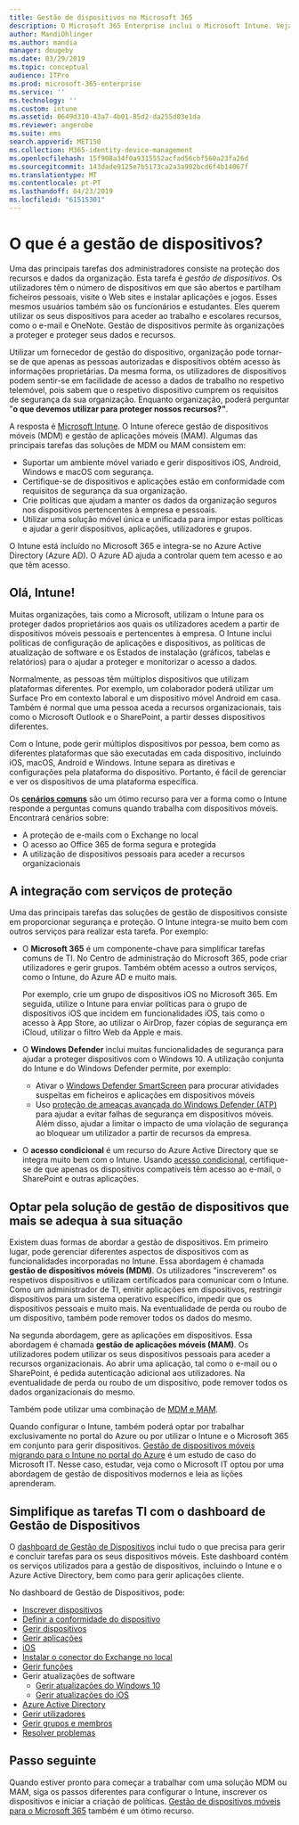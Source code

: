 ```yaml
---
title: Gestão de dispositivos no Microsoft 365
description: O Microsoft 365 Enterprise inclui o Microsoft Intune. Veja como o Intune proporciona a gestão de dispositivos móveis e gestão de aplicações móveis para a sua organização. Cenários comuns de ler e utilizar o Intune para implementar o Microsoft 365 no seu ambiente.
author: MandiOhlinger
ms.author: mandia
manager: dougeby
ms.date: 03/29/2019
ms.topic: conceptual
audience: ITPro
ms.prod: microsoft-365-enterprise
ms.service: ''
ms.technology: ''
ms.custom: intune
ms.assetid: 0649d310-43a7-4b01-85d2-da255d03e1da
ms.reviewer: angerobe
ms.suite: ems
search.appverid: MET150
ms.collection: M365-identity-device-management
ms.openlocfilehash: 15f908a34f0a9315552acfad56cbf560a23fa26d
ms.sourcegitcommit: 143dade9125e7b5173ca2a3a902bcd6f4b14067f
ms.translationtype: MT
ms.contentlocale: pt-PT
ms.lasthandoff: 04/23/2019
ms.locfileid: "61515301"
---
```

# <a name="what-is-device-management"></a>O que é a gestão de dispositivos? 

Uma das principais tarefas dos administradores consiste na proteção dos recursos e dados da organização. Esta tarefa é *gestão de dispositivos*. Os utilizadores têm o número de dispositivos em que são abertos e partilham ficheiros pessoais, visite o Web sites e instalar aplicações e jogos. Esses mesmos usuários também são os funcionários e estudantes. Eles querem utilizar os seus dispositivos para aceder ao trabalho e escolares recursos, como o e-mail e OneNote. Gestão de dispositivos permite às organizações a proteger e proteger seus dados e recursos. 

Utilizar um fornecedor de gestão do dispositivo, organização pode tornar-se de que apenas as pessoas autorizadas e dispositivos obtém acesso às informações proprietárias. Da mesma forma, os utilizadores de dispositivos podem sentir-se em facilidade de acesso a dados de trabalho no respetivo telemóvel, pois sabem que o respetivo dispositivo cumprem os requisitos de segurança da sua organização. Enquanto organização, poderá perguntar "**o que devemos utilizar para proteger nossos recursos?"**.

A resposta é [Microsoft Intune](https://docs.microsoft.com/intune/introduction-intune). O Intune oferece gestão de dispositivos móveis (MDM) e gestão de aplicações móveis (MAM). Algumas das principais tarefas das soluções de MDM ou MAM consistem em:

- Suportar um ambiente móvel variado e gerir dispositivos iOS, Android, Windows e macOS com segurança.
- Certifique-se de dispositivos e aplicações estão em conformidade com requisitos de segurança da sua organização.
- Crie políticas que ajudam a manter os dados da organização seguros nos dispositivos pertencentes à empresa e pessoais.
- Utilizar uma solução móvel única e unificada para impor estas políticas e ajudar a gerir dispositivos, aplicações, utilizadores e grupos.

O Intune está incluído no Microsoft 365 e integra-se no Azure Active Directory (Azure AD). O Azure AD ajuda a controlar quem tem acesso e ao que têm acesso.

## <a name="hello-intune"></a>Olá, Intune!
Muitas organizações, tais como a Microsoft, utilizam o Intune para os proteger dados proprietários aos quais os utilizadores acedem a partir de dispositivos móveis pessoais e pertencentes à empresa. O Intune inclui políticas de configuração de aplicações e dispositivos, as políticas de atualização de software e os Estados de instalação (gráficos, tabelas e relatórios) para o ajudar a proteger e monitorizar o acesso a dados.

Normalmente, as pessoas têm múltiplos dispositivos que utilizam plataformas diferentes. Por exemplo, um colaborador poderá utilizar um Surface Pro em contexto laboral e um dispositivo móvel Android em casa. Também é normal que uma pessoa aceda a recursos organizacionais, tais como o Microsoft Outlook e o SharePoint, a partir desses dispositivos diferentes.

Com o Intune, pode gerir múltiplos dispositivos por pessoa, bem como as diferentes plataformas que são executadas em cada dispositivo, incluindo iOS, macOS, Android e Windows. Intune separa as diretivas e configurações pela plataforma do dispositivo. Portanto, é fácil de gerenciar e ver os dispositivos de uma plataforma específica.

Os **[cenários comuns](https://docs.microsoft.com/intune/common-scenarios)** são um ótimo recurso para ver a forma como o Intune responde a perguntas comuns quando trabalha com dispositivos móveis. Encontrará cenários sobre:  
- A proteção de e-mails com o Exchange no local
- O acesso ao Office 365 de forma segura e protegida
- A utilização de dispositivos pessoais para aceder a recursos organizacionais

## <a name="integration-with-secure-and-protect-services"></a>A integração com serviços de proteção
Uma das principais tarefas das soluções de gestão de dispositivos consiste em proporcionar segurança e proteção. O Intune integra-se muito bem com outros serviços para realizar esta tarefa. Por exemplo:

- O **Microsoft 365** é um componente-chave para simplificar tarefas comuns de TI. No Centro de administração do Microsoft 365, pode criar utilizadores e gerir grupos. Também obtém acesso a outros serviços, como o Intune, do Azure AD e muito mais. 

  Por exemplo, crie um grupo de dispositivos iOS no Microsoft 365. Em seguida, utilize o Intune para enviar políticas para o grupo de dispositivos iOS que incidem em funcionalidades iOS, tais como o acesso à App Store, ao utilizar o AirDrop, fazer cópias de segurança em iCloud, utilizar o filtro Web da Apple e mais.

- O **Windows Defender** inclui muitas funcionalidades de segurança para ajudar a proteger dispositivos com o Windows 10. A utilização conjunta do Intune e do Windows Defender permite, por exemplo: 

    - Ativar o [Windows Defender SmartScreen](https://docs.microsoft.com/intune/endpoint-protection-windows-10) para procurar atividades suspeitas em ficheiros e aplicações em dispositivos móveis 
    - Uso [proteção de ameaças avançada do Windows Defender (ATP)](https://docs.microsoft.com/intune/advanced-threat-protection) para ajudar a evitar falhas de segurança em dispositivos móveis. Além disso, ajudar a limitar o impacto de uma violação de segurança ao bloquear um utilizador a partir de recursos da empresa.

- O **acesso condicional** é um recurso do Azure Active Directory que se integra muito bem com o Intune. Usando [acesso condicional](https://docs.microsoft.com/intune/conditional-access), certifique-se de que apenas os dispositivos compatíveis têm acesso ao e-mail, o SharePoint e outras aplicações. 

## <a name="choose-the-device-management-solution-thats-right-for-you"></a>Optar pela solução de gestão de dispositivos que mais se adequa à sua situação

Existem duas formas de abordar a gestão de dispositivos. Em primeiro lugar, pode gerenciar diferentes aspectos de dispositivos com as funcionalidades incorporadas no Intune. Essa abordagem é chamada **gestão de dispositivos móveis (MDM)**. Os utilizadores "inscreverem" os respetivos dispositivos e utilizam certificados para comunicar com o Intune. Como um administrador de TI, emitir aplicações em dispositivos, restringir dispositivos para um sistema operativo específico, impedir que os dispositivos pessoais e muito mais. Na eventualidade de perda ou roubo de um dispositivo, também pode remover todos os dados do mesmo. 

Na segunda abordagem, gere as aplicações em dispositivos. Essa abordagem é chamada **gestão de aplicações móveis (MAM)**. Os utilizadores podem utilizar os seus dispositivos pessoais para aceder a recursos organizacionais. Ao abrir uma aplicação, tal como o e-mail ou o SharePoint, é pedida autenticação adicional aos utilizadores. Na eventualidade de perda ou roubo de um dispositivo, pode remover todos os dados organizacionais do mesmo. 

Também pode utilizar uma combinação de [MDM e MAM](https://docs.microsoft.com/intune/byod-technology-decisions).

Quando configurar o Intune, também poderá optar por trabalhar exclusivamente no portal do Azure ou por utilizar o Intune e o Microsoft 365 em conjunto para gerir dispositivos. [Gestão de dispositivos móveis migrando para o Intune no portal do Azure](https://www.microsoft.com/itshowcase/Article/Content/1042/Migrating-mobile-device-management-to-Intune-in-the-Azure-portal) é um estudo de caso do Microsoft IT. Nesse caso, estudar, veja como o Microsoft IT optou por uma abordagem de gestão de dispositivos modernos e leia as lições aprenderam.

## <a name="simplify-it-tasks-using-the-device-management-dashboard"></a>Simplifique as tarefas TI com o dashboard de Gestão de Dispositivos

O [dashboard de Gestão de Dispositivos](https://devicemanagement.portal.azure.com/) inclui tudo o que precisa para gerir e concluir tarefas para os seus dispositivos móveis. Este dashboard contém os serviços utilizados para a gestão de dispositivos, incluindo o Intune e o Azure Active Directory, bem como para gerir aplicações cliente. 

No dashboard de Gestão de Dispositivos, pode:

- [Inscrever dispositivos](https://docs.microsoft.com/intune/device-enrollment)
- [Definir a conformidade do dispositivo](https://docs.microsoft.com/intune/device-compliance-get-started)
- [Gerir dispositivos](https://docs.microsoft.com/intune/device-management)
- [Gerir aplicações](https://docs.microsoft.com/intune/app-management)  
- [ iOS](https://docs.microsoft.com/intune/vpp-ebooks-ios)  
- [Instalar o conector do Exchange no local](https://docs.microsoft.com/intune/exchange-connector-install)  
- [Gerir funções](https://docs.microsoft.com/intune/role-based-access-control)  
- Gerir atualizações de software
  - [Gerir atualizações do Windows 10](https://docs.microsoft.com/intune/windows-update-for-business-configure)  
  - [Gerir atualizações do iOS](https://docs.microsoft.com/intune/software-updates-ios)  
- [Azure Active Directory](https://docs.microsoft.com/azure/active-directory)  
- [Gerir utilizadores](https://docs.microsoft.com/azure/active-directory/fundamentals/add-users-azure-active-directory)
- [Gerir grupos e membros](https://docs.microsoft.com/azure/active-directory/fundamentals/active-directory-manage-groups)
- [Resolver problemas](https://docs.microsoft.com/intune/help-desk-operators)

## <a name="next-step"></a>Passo seguinte
Quando estiver pronto para começar a trabalhar com uma solução MDM ou MAM, siga os passos diferentes para configurar o Intune, inscrever os dispositivos e iniciar a criação de políticas. [Gestão de dispositivos móveis para o Microsoft 365](https://docs.microsoft.com/microsoft-365/enterprise/mobility-infrastructure) também é um ótimo recurso.

